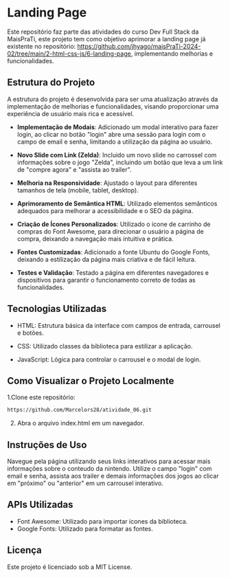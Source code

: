 # Landing Page

Este repositório faz parte das atividades do curso Dev Full Stack da MaisPraTi, este projeto tem como objetivo aprimorar a landing page já existente no repositório: https://github.com/jhyago/maisPraTi-2024-02/tree/main/2-html-css-js/6-landing-page,
implementando melhorias e funcionalidades.

## Estrutura do Projeto

A estrutura do projeto é desenvolvida para ser uma atualização através da implementação de melhorias e funcionalidades, visando proporcionar uma experiência de usuário mais rica e acessível.


 - **Implementação de Modais**: Adicionado um modal interativo para fazer login, ao clicar no botão "login" abre uma sessão para login com o campo de email e senha, limitando a utilização da página ao usuário.
 
 - **Novo Slide com Link (Zelda)**: Incluido um novo slide no carrossel com informações sobre o jogo "Zelda", incluindo um botão que leva a um link de "compre agora" e "assista ao trailer".
 
 - **Melhoria na Responsividade**:  Ajustado o layout para diferentes tamanhos de tela (mobile, tablet, desktop).

- **Aprimoramento de Semântica HTML**: Utilizado elementos semânticos adequados para melhorar a acessibilidade e o SEO da página.

- **Criação de Ícones Personalizados**: Utilizado o icone de carrinho de compras do Font Awesome, para direcionar o usuário a página de compra, deixando a navegação mais intuitiva e prática.

- **Fontes Customizadas**: Adicionado a fonte Ubuntu do Google Fonts, deixando a estilização da página mais criativa e de fácil leitura.

- **Testes e Validação**: Testado a página em diferentes navegadores e dispositivos para garantir o funcionamento correto de todas as funcionalidades.


## Tecnologias Utilizadas

- HTML: Estrutura básica da interface com campos de entrada, carrousel e botões.

- CSS: Utilizado classes da biblioteca para estilizar a aplicação.

- JavaScript: Lógica para controlar o carrousel e o modal de login.


## Como Visualizar o Projeto Localmente

1.Clone este repositório:

```bash
https://github.com/Marcelors28/atividade_06.git
```
2. Abra o arquivo index.html em um navegador.

## Instruções de Uso
Navegue pela página utilizando seus links interativos para acessar mais informações sobre o conteudo da nintendo.
Utilize o campo "login" com email e senha, assista aos trailer e demais informações dos jogos ao clicar em "próximo" ou "anterior" em um carrousel interativo.

## APIs Utilizadas
- Font Awesome: Utilizado para importar icones da biblioteca.
- Google Fonts: Utilizado para formatar as fontes.

## Licença
Este projeto é licenciado sob a MIT License.
